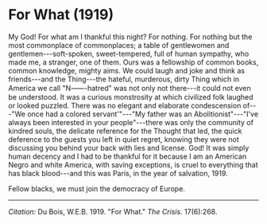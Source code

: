 <!--
title:   For What
author:  Du Bois, W.E.B.
journal: The Crisis
year:    1919
volume:  17
issue:   6
pages:   268
-->
# For What (1919)

My God! For what am I thankful this night? For nothing. For nothing but the most commonplace of commonplaces; a table of gentlewomen and gentlemen---soft-spoken, sweet-tempered, full of human sympathy, who made me, a stranger, one of them. Ours was a fellowship of common books, common knowledge, mighty aims. We could laugh and joke and think as friends---and the Thing---the hateful, murderous, dirty Thing which in America we call "N&#11834;-hatred" was not only not there---it could not even be understood. It was a curious monstrosity at which civilized folk laughed or looked puzzled. There was no elegant and elaborate condescension of---"We once had a colored servant'"---"My father was an Abolitionist"---"I've always been interested in your people"---there was only the community of kindred souls, the delicate reference for the Thought that led, the quick deference to the guests you left in quiet regret, knowing they were not discussing you behind your back with lies and license. God! It was simply human decency and I had to be thankful for it because I am an American Negro and white America, with saving exceptions, is cruel to everything that has black blood---and this was Paris, in the year of salvation, 1919. 

Fellow blacks, we must join the democracy of Europe. 

--------------  

*Citation:* Du Bois, W.E.B. 1919. "For What." *The Crisis*. 17(6):268.